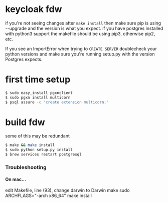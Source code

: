 # keycloak fdw

if you're not seeing changes after `make install` then make sure pip is using --upgrade and the version is what you expect. if you have postgres installed with python3 support the makefile should be using pip3, otherwise pip2, etc.

If you see an ImportError when trying to `CREATE SERVER` doublecheck your python versions and make sure you're running setup.py with the version Postgres expects.

# first time setup

```bash
$ sudo easy_install pgxnclient
$ sudo pgxn install multicorn
$ psql assure -c 'create extension multicorn;'
```

# build fdw

some of this may be redundant

```bash
$ make && make install
$ sudo python setup.py install
$ brew services restart postgresql
```

### Troubleshooting
#### On mac...
edit Makefile, line (93), change darwin to Darwin
make
sudo ARCHFLAGS="-arch x86_64" make install
